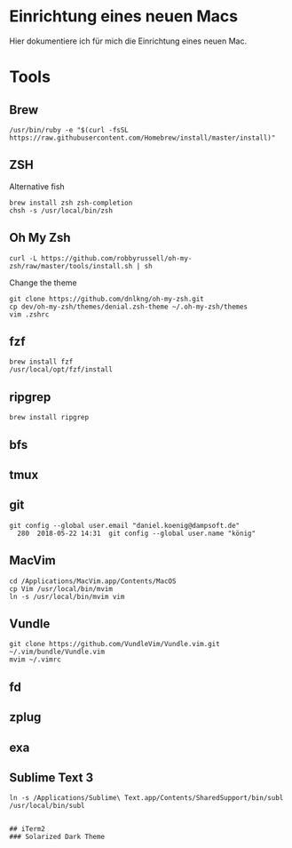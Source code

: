 # Einrichtung eines neuen Macs
Hier dokumentiere ich für mich die Einrichtung eines neuen Mac. 

# Tools
## Brew
```
/usr/bin/ruby -e "$(curl -fsSL https://raw.githubusercontent.com/Homebrew/install/master/install)"
```

## ZSH
Alternative fish
```
brew install zsh zsh-completion
chsh -s /usr/local/bin/zsh
```

## Oh My Zsh
```
curl -L https://github.com/robbyrussell/oh-my-zsh/raw/master/tools/install.sh | sh
```
Change the theme
```
git clone https://github.com/dnlkng/oh-my-zsh.git
cp dev/oh-my-zsh/themes/denial.zsh-theme ~/.oh-my-zsh/themes
vim .zshrc
```

## fzf
```
brew install fzf
/usr/local/opt/fzf/install
```
## ripgrep
```
brew install ripgrep
```


## bfs
## tmux
## git
```
git config --global user.email "daniel.koenig@dampsoft.de"
  280  2018-05-22 14:31  git config --global user.name "könig"
```

## MacVim
```
cd /Applications/MacVim.app/Contents/MacOS
cp Vim /usr/local/bin/mvim
ln -s /usr/local/bin/mvim vim
```

## Vundle
```
git clone https://github.com/VundleVim/Vundle.vim.git ~/.vim/bundle/Vundle.vim
mvim ~/.vimrc
```

## fd
## zplug
## exa


## Sublime Text 3
```
ln -s /Applications/Sublime\ Text.app/Contents/SharedSupport/bin/subl /usr/local/bin/subl


## iTerm2
### Solarized Dark Theme
